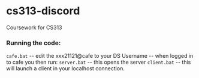# cs313-discord
Coursework for CS313

### Running the code:
`cafe.bat`
-- edit the xxx21121@cafe to your DS Username
-- when logged in to cafe you then run:
`server.bat`
-- this opens the server
`client.bat`
-- this will launch a client in your localhost connection.

